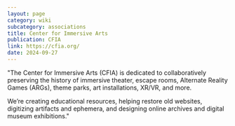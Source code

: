 ```yaml
---
layout: page
category: wiki
subcategory: associations
title: Center for Immersive Arts
publication: CFIA
link: https://cfia.org/
date: 2024-09-27
---
```


"The Center for Immersive Arts (CFIA) is dedicated to collaboratively preserving the history of immersive theater, escape rooms, Alternate Reality Games (ARGs), theme parks, art installations, XR/VR, and more.

We’re creating educational resources, helping restore old websites, digitizing artifacts and ephemera, and designing online archives and digital museum exhibitions."
